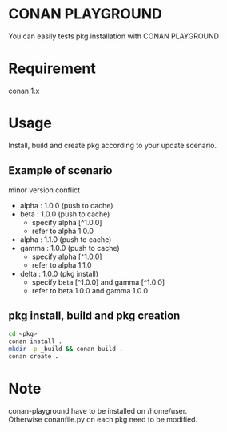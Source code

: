 # CONAN PLAYGROUND

You can easily tests pkg installation with CONAN PLAYGROUND

# Requirement

conan 1.x

# Usage

Install, build and create pkg according to your update scenario.

## Example of scenario

minor version conflict 

- alpha : 1.0.0 (push to cache) 
- beta : 1.0.0 (push to cache)
    - specify alpha [^1.0.0]
    - refer to alpha 1.0.0
- alpha : 1.1.0 (push to cache) 
- gamma : 1.0.0 (push to cache) 
    - specify alpha [^1.0.0]
    - refer to alpha 1.1.0
- delta : 1.0.0 (pkg install) 
    - specify beta [^1.0.0] and gamma [^1.0.0]
    - refer to beta 1.0.0 and gamma 1.0.0

## pkg install, build and pkg creation

```bash
cd <pkg>
conan install .
mkdir -p _build && conan build .
conan create .
```

# Note

conan-playground have to be installed on /home/user.  
Otherwise conanfile.py on each pkg need to be modified.
